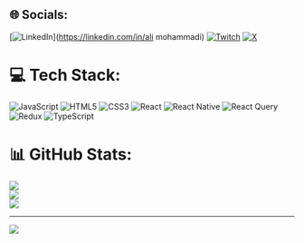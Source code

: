 
## 🌐 Socials:
[![LinkedIn](https://img.shields.io/badge/LinkedIn-%230077B5.svg?logo=linkedin&logoColor=white)](https://linkedin.com/in/ali mohammadi) [![Twitch](https://img.shields.io/badge/Twitch-%239146FF.svg?logo=Twitch&logoColor=white)](https://twitch.tv/josonras) [![X](https://img.shields.io/badge/X-black.svg?logo=X&logoColor=white)](https://x.com/josonras) 

# 💻 Tech Stack:
![JavaScript](https://img.shields.io/badge/javascript-%23323330.svg?style=for-the-badge&logo=javascript&logoColor=%23F7DF1E) ![HTML5](https://img.shields.io/badge/html5-%23E34F26.svg?style=for-the-badge&logo=html5&logoColor=white) ![CSS3](https://img.shields.io/badge/css3-%231572B6.svg?style=for-the-badge&logo=css3&logoColor=white) ![React](https://img.shields.io/badge/react-%2320232a.svg?style=for-the-badge&logo=react&logoColor=%2361DAFB) ![React Native](https://img.shields.io/badge/react_native-%2320232a.svg?style=for-the-badge&logo=react&logoColor=%2361DAFB) ![React Query](https://img.shields.io/badge/-React%20Query-FF4154?style=for-the-badge&logo=react%20query&logoColor=white) ![Redux](https://img.shields.io/badge/redux-%23593d88.svg?style=for-the-badge&logo=redux&logoColor=white) ![TypeScript](https://img.shields.io/badge/typescript-%23007ACC.svg?style=for-the-badge&logo=typescript&logoColor=white)
# 📊 GitHub Stats:
![](https://github-readme-stats.vercel.app/api?username=uncoxali&theme=dark&hide_border=false&include_all_commits=false&count_private=false)<br/>
![](https://github-readme-streak-stats.herokuapp.com/?user=uncoxali&theme=dark&hide_border=false)<br/>
![](https://github-readme-stats.vercel.app/api/top-langs/?username=uncoxali&theme=dark&hide_border=false&include_all_commits=false&count_private=false&layout=compact)

---
[![](https://visitcount.itsvg.in/api?id=uncoxali&icon=0&color=0)](https://visitcount.itsvg.in)

<!-- Proudly created with GPRM ( https://gprm.itsvg.in ) -->
